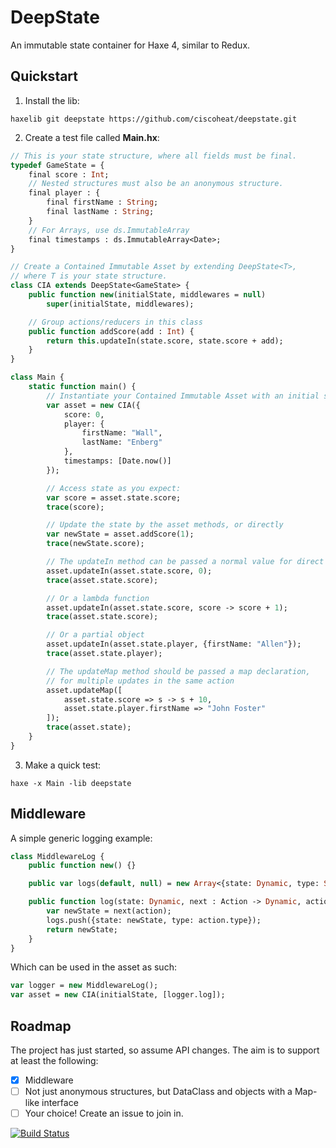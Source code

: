 # DeepState

An immutable state container for Haxe 4, similar to Redux.

## Quickstart

1) Install the lib:

`haxelib git deepstate https://github.com/ciscoheat/deepstate.git`

2) Create a test file called **Main.hx**:

```haxe
// This is your state structure, where all fields must be final.
typedef GameState = {
    final score : Int;
    // Nested structures must also be an anonymous structure.
    final player : {
        final firstName : String;
        final lastName : String;
    }
    // For Arrays, use ds.ImmutableArray
    final timestamps : ds.ImmutableArray<Date>;
}

// Create a Contained Immutable Asset by extending DeepState<T>,
// where T is your state structure.
class CIA extends DeepState<GameState> {
    public function new(initialState, middlewares = null) 
        super(initialState, middlewares);

    // Group actions/reducers in this class
    public function addScore(add : Int) {
        return this.updateIn(state.score, state.score + add);
    }
}

class Main {
    static function main() {
        // Instantiate your Contained Immutable Asset with an initial state
        var asset = new CIA({
            score: 0,
            player: {
                firstName: "Wall",
                lastName: "Enberg"
            },
            timestamps: [Date.now()]
        });

        // Access state as you expect:
        var score = asset.state.score;
        trace(score);

        // Update the state by the asset methods, or directly
        var newState = asset.addScore(1);
        trace(newState.score);

        // The updateIn method can be passed a normal value for direct updates
        asset.updateIn(asset.state.score, 0);
        trace(asset.state.score);

        // Or a lambda function
        asset.updateIn(asset.state.score, score -> score + 1);
        trace(asset.state.score);

        // Or a partial object
        asset.updateIn(asset.state.player, {firstName: "Allen"});
        trace(asset.state.player);

        // The updateMap method should be passed a map declaration, 
        // for multiple updates in the same action
        asset.updateMap([
            asset.state.score => s -> s + 10,
            asset.state.player.firstName => "John Foster"
        ]);
        trace(asset.state);
    }
}
```

3) Make a quick test:

`haxe -x Main -lib deepstate`

## Middleware

A simple generic logging example:

```haxe
class MiddlewareLog {
    public function new() {}

    public var logs(default, null) = new Array<{state: Dynamic, type: String}>();

    public function log(state: Dynamic, next : Action -> Dynamic, action : Action) : Dynamic {
        var newState = next(action);
        logs.push({state: newState, type: action.type});
        return newState;
    }
}
```

Which can be used in the asset as such:

```haxe
var logger = new MiddlewareLog();
var asset = new CIA(initialState, [logger.log]);
```

## Roadmap

The project has just started, so assume API changes. The aim is to support at least the following:

- [x] Middleware
- [ ] Not just anonymous structures, but DataClass and objects with a Map-like interface
- [ ] Your choice! Create an issue to join in.

[![Build Status](https://travis-ci.org/ciscoheat/deepstate.svg?branch=master)](https://travis-ci.org/ciscoheat/deepstate)
